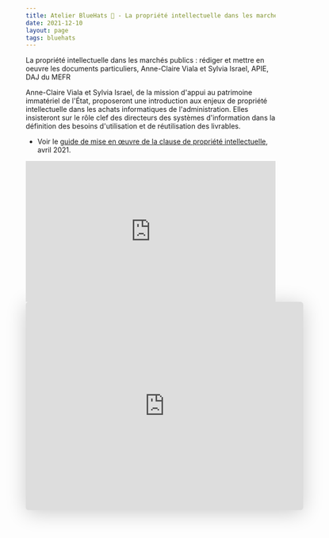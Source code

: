 ```yaml
---
title: Atelier BlueHats 🧢 - La propriété intellectuelle dans les marchés publics
date: 2021-12-10
layout: page
tags: bluehats
---
```


La propriété intellectuelle dans les marchés publics : rédiger et mettre en oeuvre les documents particuliers, Anne-Claire Viala et Sylvia Israel, APIE, DAJ du MEFR

Anne-Claire Viala et Sylvia Israel, de la mission d'appui au patrimoine immatériel de l'État, proposeront une introduction aux enjeux de propriété intellectuelle dans les achats informatiques de l'administration.  Elles insisteront sur le rôle clef des directeurs des systèmes d'information dans la définition des besoins d'utilisation et de réutilisation des livrables.

- Voir le [guide de mise en œuvre de la clause de propriété intellectuelle](https://www.economie.gouv.fr/files/files/directions_services/apie/propriete_intellectuelle/publications/Guide_CCAG2104.pdf), avril 2021.

<div style="position:relative;padding-bottom:56.25%;height:0;overflow:hidden;"> <iframe style="width:100%;height:100%;position:absolute;left:0px;top:0px;overflow:hidden" frameborder="0" type="text/html" src="https://www.dailymotion.com/video/x866ogt" width="100%" height="100%" allowfullscreen > </iframe> </div>

 <iframe class="speakerdeck-iframe" style="border: 0px none; background: rgba(0, 0, 0, 0.1) none repeat scroll 0% 0% padding-box; margin: 0px; padding: 0px; border-radius: 6px; box-shadow: rgba(0, 0, 0, 0.2) 0px 5px 40px; width: 560px; height: 420px;" src="https://speakerdeck.com/player/184fde211099417d98e0a47fb2ad847e" title="Propriété intellectuelle dans les marchés publics informatiques" allowfullscreen="true" mozallowfullscreen="true" webkitallowfullscreen="true" data-ratio="1.3333333333333333" frameborder="0"></iframe>

<!-- https://speakerdeck.com/bluehats/propriete-intellectuelle-dans-les-marches-publics-informatiques -->
